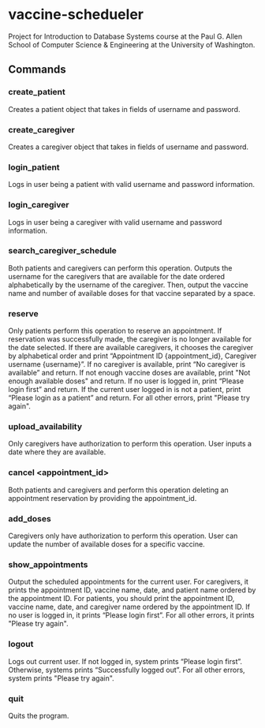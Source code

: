 # vaccine-schedueler
Project for Introduction to Database Systems course at the Paul G. Allen School of Computer Science & Engineering at the University of Washington.
## Commands
### create_patient <username> <password>
Creates a patient object that takes in fields of username and password.
### create_caregiver <username> <password>
Creates a caregiver object that takes in fields of username and password.
### login_patient <username> <password>
Logs in user being a patient with valid username and password information.
### login_caregiver <username> <password>
Logs in user being a caregiver with valid username and password information.
### search_caregiver_schedule <date>
Both patients and caregivers can perform this operation. Outputs the username for the caregivers that are available for the date ordered alphabetically by the username of the caregiver. Then, output the vaccine name and number of available doses for that vaccine separated by a space.
### reserve <date> <vaccine>
Only patients perform this operation to reserve an appointment. If reservation was successfully made, the caregiver is no longer available for the date selected. If there are available caregivers, it chooses the caregiver by alphabetical order and print “Appointment ID {appointment_id}, Caregiver username {username}”. If no caregiver is available, print “No caregiver is available” and return. If not enough vaccine doses are available, print "Not enough available doses" and return. If no user is logged in, print “Please login first” and return. If the current user logged in is not a patient, print “Please login as a patient” and return. For all other errors, print "Please try again".
### upload_availability <date>
Only caregivers have authorization to perform this operation. User inputs a date where they are available.
### cancel <appointment_id>
Both patients and caregivers and perform this operation deleting an appointment reservation by providing the appointment_id.
### add_doses <vaccine> <number>
Caregivers only have authorization to perform this operation. User can update the number of available doses for a specific vaccine.
### show_appointments
Output the scheduled appointments for the current user. For caregivers, it prints the appointment ID, vaccine name, date, and patient name ordered by the appointment ID. For patients, you should print the appointment ID, vaccine name, date, and caregiver name ordered by the appointment ID. If no user is logged in, it prints “Please login first”. For all other errors, it prints "Please try again".
### logout
Logs out current user. If not logged in, system prints “Please login first”. Otherwise, systems prints “Successfully logged out”. For all other errors, system prints "Please try again".
### quit
Quits the program.
